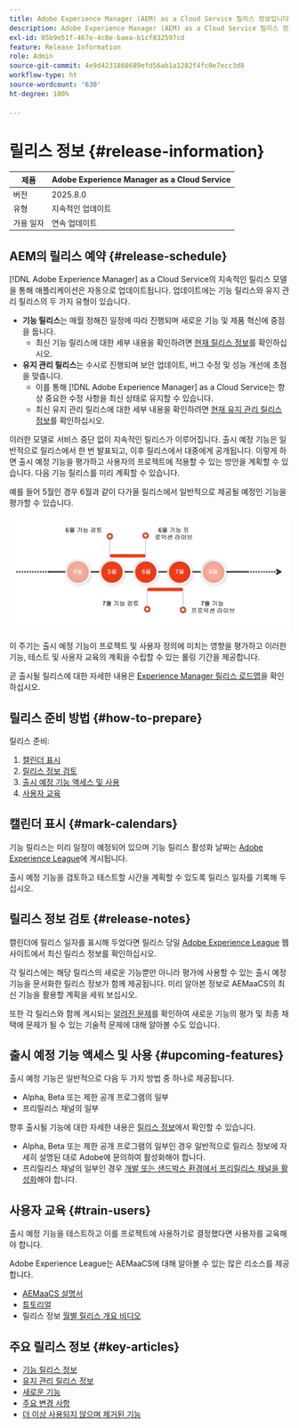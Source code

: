 ```yaml
---
title: Adobe Experience Manager (AEM) as a Cloud Service 릴리스 정보입니다.
description: Adobe Experience Manager (AEM) as a Cloud Service 릴리스 정보입니다.
exl-id: 05b9e51f-467e-4c8e-baea-b1cf832597cd
feature: Release Information
role: Admin
source-git-commit: 4e9d4231860689efd56ab1a1282f4fc0e7ecc3d8
workflow-type: ht
source-wordcount: '630'
ht-degree: 100%

---
```



# 릴리스 정보 {#release-information}

| 제품 | Adobe Experience Manager as a Cloud Service |
|---|---|
| 버전 | 2025.8.0 |
| 유형 | 지속적인 업데이트 |
| 가용 일자 | 연속 업데이트 |

## AEM의 릴리스 예약 {#release-schedule}

[!DNL Adobe Experience Manager] as a Cloud Service의 지속적인 릴리스 모델을 통해 애플리케이션은 자동으로 업데이트됩니다. 업데이트에는 기능 릴리스와 유지 관리 릴리스의 두 가지 유형이 있습니다.

* **기능 릴리스**&#x200B;는 매월 정해진 일정에 따라 진행되며 새로운 기능 및 제품 혁신에 중점을 둡니다.
   * 최신 기능 릴리스에 대한 세부 내용을 확인하려면 [현재 릴리스 정보](/help/release-notes/release-notes-cloud/release-notes-current.md)를 확인하십시오.
* **유지 관리 릴리스**&#x200B;는 수시로 진행되며 보안 업데이트, 버그 수정 및 성능 개선에 초점을 맞춥니다.
   * 이를 통해 [!DNL Adobe Experience Manager] as a Cloud Service는 항상 중요한 수정 사항을 최신 상태로 유지할 수 있습니다.
   * 최신 유지 관리 릴리스에 대한 세부 내용을 확인하려면 [현재 유지 관리 릴리스 정보](/help/release-notes/maintenance/latest.md)를 확인하십시오.

이러한 모델로 서비스 중단 없이 지속적인 릴리스가 이루어집니다. 출시 예정 기능은 일반적으로 릴리스에서 한 번 발표되고, 이후 릴리스에서 대중에게 공개됩니다. 이렇게 하면 출시 예정 기능을 평가하고 사용자의 프로젝트에 적용할 수 있는 방안을 계획할 수 있습니다. 다음 기능 릴리스를 미리 계획할 수 있습니다.

예를 들어 5월인 경우 6월과 같이 다가올 릴리스에서 일반적으로 제공될 예정인 기능을 평가할 수 있습니다.

![출시 예정 기능 주기 그래픽](assets/prerelease-cadence.png)

이 주기는 출시 예정 기능이 프로젝트 및 사용자 정의에 미치는 영향을 평가하고 이러한 기능, 테스트 및 사용자 교육의 계획을 수립할 수 있는 롤링 기간을 제공합니다.

곧 출시될 릴리스에 대한 자세한 내용은 [Experience Manager 릴리스 로드맵](https://experienceleague.adobe.com/docs/experience-manager-release-information/aem-release-updates/update-releases-roadmap.html#aem-as-cloud-service)을 확인하십시오.

## 릴리스 준비 방법 {#how-to-prepare}

릴리스 준비:

1. [캘린더 표시](#mark-calendars)
1. [릴리스 정보 검토](#release-notes)
1. [출시 예정 기능 액세스 및 사용](#upcoming-features)
1. [사용자 교육](#train-users)

## 캘린더 표시 {#mark-calendars}

기능 릴리스는 미리 일정이 예정되어 있으며 기능 릴리스 활성화 날짜는 [Adobe Experience League](https://experienceleague.adobe.com/docs/experience-manager-release-information/aem-release-updates/update-releases-roadmap.html#aem-as-cloud-service)에 게시됩니다.

출시 예정 기능을 검토하고 테스트할 시간을 계획할 수 있도록 릴리스 일자를 기록해 두십시오.

## 릴리스 정보 검토 {#release-notes}

캘린더에 릴리스 일자를 표시해 두었다면 릴리스 당일 [Adobe Experience League](/help/release-notes/release-notes-cloud/release-notes-current.md) 웹 사이트에서 최신 릴리스 정보를 확인하십시오.

각 릴리스에는 해당 릴리스의 새로운 기능뿐만 아니라 평가에 사용할 수 있는 출시 예정 기능을 문서화한 릴리스 정보가 함께 제공됩니다. 미리 알아본 정보로 AEMaaCS의 최신 기능을 활용할 계획을 세워 보십시오.

또한 각 릴리스와 함께 게시되는 [알려진 문제](/help/release-notes/maintenance/latest.md)를 확인하여 새로운 기능의 평가 및 최종 채택에 문제가 될 수 있는 기술적 문제에 대해 알아볼 수도 있습니다.

## 출시 예정 기능 액세스 및 사용 {#upcoming-features}

출시 예정 기능은 일반적으로 다음 두 가지 방법 중 하나로 제공됩니다.

* Alpha, Beta 또는 제한 공개 프로그램의 일부
* 프리릴리스 채널의 일부

향후 출시될 기능에 대한 자세한 내용은 [릴리스 정보](#release-notes)에서 확인할 수 있습니다.

* Alpha, Beta 또는 제한 공개 프로그램의 일부인 경우 일반적으로 릴리스 정보에 자세히 설명된 대로 Adobe에 문의하여 활성화해야 합니다.
* 프리릴리스 채널의 일부인 경우 [개발 또는 샌드박스 환경에서 프리릴리스 채널을 활성화](/help/release-notes/prerelease.md)해야 합니다.

## 사용자 교육 {#train-users}

출시 예정 기능을 테스트하고 이를 프로젝트에 사용하기로 결정했다면 사용자를 교육해야 합니다.

Adobe Experience League는 AEMaaCS에 대해 알아볼 수 있는 많은 리소스를 제공합니다.

* [AEMaaCS 설명서](https://experienceleague.adobe.com/docs/experience-manager-cloud-service.html)
* [튜토리얼](https://experienceleague.adobe.com/docs/experience-manager-learn/aem-tutorials/overview.html)
* 릴리스 정보 [월별 릴리스 개요 비디오](/help/release-notes/release-notes-cloud/release-notes-current.md#release-video)

## 주요 릴리스 정보 {#key-articles}

* [기능 릴리스 정보](/help/release-notes/release-notes-cloud/release-notes-current.md)
* [유지 관리 릴리스 정보](/help/release-notes/maintenance/latest.md)
* [새로운 기능](what-is-new.md)
* [주요 변경 사항](aem-cloud-changes.md)
* [더 이상 사용되지 않으며 제거된 기능](deprecated-removed-features.md)
